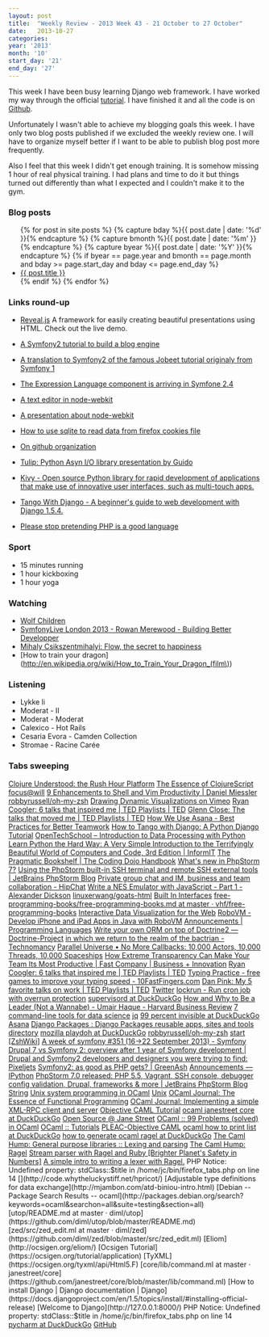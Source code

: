 ```yaml
---
layout: post
title:  "Weekly Review - 2013 Week 43 - 21 October to 27 October"
date:   2013-10-27
categories: 
year: '2013'
month: '10'
start_day: '21'
end_day: '27'
---
```


This week I have been busy learning Django web framework. I have worked my way through the official [tutorial](https://docs.djangoproject.com/en/1.5/intro/tutorial01/). I have finished it and all the code is on [Github](https://github.com/jczulian/Django_tutorial).

Unfortunately I wasn't able to achieve my blogging goals this week. I have only two blog posts published if we excluded the weekly review one. I will have to organize myself better if I want to be able to publish blog post more frequently.

Also I feel that this week I didn't get enough training. It is somehow missing 1 hour of real physical training. I had plans and time to do it but things turned out differently than what I expected and I couldn't make it to the gym.

### Blog posts 
<ul>
{% for post in site.posts %}
{% capture bday %}{{ post.date | date: '%d' }}{% endcapture %}
{% capture bmonth %}{{ post.date | date: '%m' }}{% endcapture %}
{% capture byear %}{{ post.date | date: '%Y' }}{% endcapture %}
{% if byear == page.year and bmonth == page.month and bday >= page.start_day and bday <= page.end_day %}
    <li>
      <a href="{{ post.url }}">{{ post.title }}</a>
    </li>
{% endif %}
{% endfor %}
</ul>

### Links round-up
- [Reveal.js](https://github.com/hakimel/reveal.js)
    A framework for easily creating beautiful presentations using HTML. Check out the live demo.
- [A Symfony2 tutorial to build a blog engine](http://tutorial.symblog.co.uk/docs/configuration-and-templating.html)
- [A translation to Symfony2 of the famous Jobeet tutorial originaly from Symfony 1](http://www.ens.ro/2012/03/21/jobeet-tutorial-with-symfony2/)
- [The Expression Language component is arriving in Symfone 2.4](http://www.sensiolabs.co.uk/blog/simplifying-the-life-of-developers)


- [A text editor in node-webkit](https://github.com/zcbenz/brackets)
- [A presentation about node-webkit](https://speakerdeck.com/zcbenz/node-webkit-app-runtime-based-on-chromium-and-node-dot-js)
- [How to use sqlite to read data from firefox cookies file](http://stackoverflow.com/questions/7610896/how-to-use-sqlite-to-read-data-from-the-firefox-cookies-file)
- [On github organization](http://www.fastcolabs.com/3020181/open-company/inside-githubs-super-lean-management-strategy-and-how-it-drives-innovation)
- [Tulip: Python Asyn I/O library presentation by Guido](https://www.dropbox.com/s/essjj4qmmtrhys4/SFMeetup2013.pdf)
- [Kivy - Open source Python library for rapid development of applications that make use of innovative user interfaces, such as multi-touch apps.](http://kivy.org/#home)
- [Tango With Django - A beginner's guide to web development with Django 1.5.4.](http://www.tangowithdjango.com/)
- [Please stop pretending PHP is a good language](http://edorian.github.io/2013-10-19-Please-stop-pretending-PHP-is-a-good-language/)

### Sport
- 15 minutes running
- 1 hour kickboxing
- 1 hour yoga

### Watching
- [Wolf Children](http://en.wikipedia.org/wiki/Wolf_Children)
- [SymfonyLive London 2013 - Rowan Merewood - Building Better Developper](http://www.youtube.com/watch?v=WTLqfIjJFEI)
- [Mihaly Csikszentmihalyi: Flow, the secret to happiness](http://www.ted.com/talks/mihaly_csikszentmihalyi_on_flow.html)
- [How to train your dragon](http://en.wikipedia.org/wiki/How_to_Train_Your_Dragon_(film\))

### Listening
- Lykke li
- Moderat - II
- Moderat - Moderat
- Calexico - Hot Rails
- Cesaria Evora - Camden Collection
- Stromae - Racine Carée

### Tabs sweeping

[Clojure Understood: the Rush Hour Platform](http://michaeldrogalis.tumblr.com/post/65274692089/clojure-understood-the-rush-hour-platform)
[The Essence of ClojureScript](http://swannodette.github.io/2013/10/27/the-essence-of-clojurescript/)
[focus@will](https://www.focusatwill.com/music/#player)
[9 Enhancements to Shell and Vim Productivity | Daniel Miessler](http://www.danielmiessler.com/blog/enhancements-to-shell-and-vim-productivity)
[robbyrussell/oh-my-zsh](https://github.com/robbyrussell/oh-my-zsh)
[Drawing Dynamic Visualizations on Vimeo](http://vimeo.com/66085662)
[Ryan Coogler: 6 talks that inspired me | TED Playlists | TED](http://www.ted.com/playlists/132/ryan_coogler_6_talks_that_ins.html?utm_source=newsletter_weekly_2013-10-12&utm_campaign=newsletter_weekly&utm_medium=email&utm_content=playlist_title)
[Glenn Close: The talks that moved me | TED Playlists | TED](http://www.ted.com/playlists/34/glenn_close_the_talks_that_mo.html)
[How We Use Asana - Best Practices for Better Teamwork](http://blog.asana.com/2013/10/best-practices-event/?utm_medium=email&utm_source=Asana&utm_campaign=3234057_October+Newsletter&dm_i=1L9Q,1XBEX,C25THS,6WUDX,1)
[How to Tango with Django: A Python Django Tutorial](http://www.tangowithdjango.com/?utm_source=Python+Weekly+Newsletter&utm_campaign=61dcf803fc-Python_Weekly_Issue_110_October_24_2013&utm_medium=email&utm_term=0_9e26887fc5-61dcf803fc-312686705)
[OpenTechSchool – Introduction to Data Processing with Python](http://opentechschool.github.io/python-data-intro/?utm_source=Python+Weekly+Newsletter&utm_campaign=61dcf803fc-Python_Weekly_Issue_110_October_24_2013&utm_medium=email&utm_term=0_9e26887fc5-61dcf803fc-312686705)
[Learn Python the Hard Way: A Very Simple Introduction to the Terrifyingly Beautiful World of Computers and Code, 3rd Edition | InformIT](http://www.informit.com/store/learn-python-the-hard-way-a-very-simple-introduction-9780321884916?WT.mc_id=IT_NL_Promotions_2013_10_24)
[The Pragmatic Bookshelf | The Coding Dojo Handbook](http://pragprog.com/book/ebdojo/the-coding-dojo-handbook)
[What's new in PhpStorm 7?](http://www.jetbrains.com/phpstorm/whatsnew/index.html?utm_source=phpstorm7&utm_medium=newsletter&utm_campaign=phpstorm&utm_content=ce)
[Using the PhpStorm built-in SSH terminal and remote SSH external tools | JetBrains PhpStorm Blog](http://blog.jetbrains.com/phpstorm/2013/08/using-the-phpstorm-built-in-ssh-terminal-and-remote-ssh-external-tools/)
[Private group chat and IM, business and team collaboration - HipChat](https://www.hipchat.com/)
[Write a NES Emulator with JavaScript - Part 1 - Alexander Dickson](http://blog.alexanderdickson.com/javascript-nes-emulator-part-1?utm_source=javascriptweekly&utm_medium=email)
[linuxerwang/goats-html](https://github.com/linuxerwang/goats-html)
[Built In Interfaces](http://jmoiron.net/blog/built-in-interfaces/)
[free-programming-books/free-programming-books.md at master · vhf/free-programming-books](https://github.com/vhf/free-programming-books/blob/master/free-programming-books.md#professional-development)
[Interactive Data Visualization for the Web](http://chimera.labs.oreilly.com/books/1230000000345/index.html)
[RoboVM - Develop iPhone and iPad Apps in Java with RoboVM](http://www.robovm.org/)
[Announcements | Programming Languages](https://class.coursera.org/proglang-002/class/index?utm_classid=970860&utm_nottype=class.generic&utm_notid=2907&utm_linknum=1)
[Write your own ORM on top of Doctrine2 — Doctrine-Project](http://www.doctrine-project.org/blog/your-own-orm-doctrine2.html)
[in which we return to the realm of the bactrian - Technomancy](http://technomancy.us/170)
[Parallel Universe • No More Callbacks: 10,000 Actors, 10,000 Threads, 10,000 Spaceships](http://blog.paralleluniverse.co/post/64210769930/spaceships2)
[How Extreme Transparency Can Make Your Team Its Most Productive | Fast Company | Business + Innovation](http://www.fastcompany.com/3006798/work-smart/how-extreme-transparency-can-make-your-team-its-most-productive?utm_source=Software+Lead+Weekly&utm_campaign=f6afd11db9-Issue_47_11_Oct_2013&utm_medium=email&utm_term=0_efe3d3cd5b-f6afd11db9-123684785)
[Ryan Coogler: 6 talks that inspired me | TED Playlists | TED](http://www.ted.com/playlists/132/ryan_coogler_6_talks_that_ins.html)
[Typing Practice - free games to improve your typing speed - 10FastFingers.com](http://10fastfingers.com/practice#top1000)
[Dan Pink: My 5 favorite talks on work | TED Playlists | TED](http://www.ted.com/playlists/133/dan_pink_my_5_favorite_talks.html?utm_source=newsletter_weekly_2013-09-28&utm_campaign=newsletter_weekly&utm_medium=email&utm_content=playlist_title)
[Twitter](https://twitter.com/)
[lockrun - Run cron job with overrun protection](http://www.unixwiz.net/tools/lockrun.html)
[supervisord at DuckDuckGo](https://duckduckgo.com/?q=supervisord&t=canonical)
[How and Why to Be a Leader (Not a Wannabe) - Umair Haque - Harvard Business Review](http://blogs.hbr.org/2013/07/how-and-why-to-be-a-leader-not/?utm_source=Software+Lead+Weekly&utm_campaign=826872a85e-Issue_45_27_Sep_2013&utm_medium=email&utm_term=0_efe3d3cd5b-826872a85e-123684785)
[7 command-line tools for data science](http://jeroenjanssens.com/2013/09/19/seven-command-line-tools-for-data-science.html)
[jq](http://stedolan.github.io/jq/)
[99 percent invisible at DuckDuckGo](https://duckduckgo.com/?q=99+percent+invisible&t=canonical)
[Asana](https://app.asana.com/)
[Django Packages : Django Packages reusable apps, sites and tools directory](https://www.djangopackages.com/)
[mozilla playdoh at DuckDuckGo](https://duckduckgo.com/?q=mozilla+playdoh&t=canonical)
[robbyrussell/oh-my-zsh](https://github.com/robbyrussell/oh-my-zsh)
[start [ZshWiki]](http://zshwiki.org/home/)
[A week of symfony #351 (16->22 September 2013) - Symfony](http://symfony.com/blog/a-week-of-symfony-351-16-22-september-2013)
[Drupal 7 vs Symfony 2: overview after 1 year of Symfony development | Drupal and Symfony2 developers and designers you were trying to find: Pixeljets](http://pixeljets.com/blog/drupal-7-vs-symfony-2-overview-after-1-year-symfony-development)
[Symfony2: as good as PHP gets? | GreenAsh](http://greenash.net.au/thoughts/2013/10/symfony2-as-good-as-php-gets/)
[Announcements — IPython](http://ipython.org/)
[PhpStorm 7.0 released: PHP 5.5, Vagrant, SSH console, debugger config validation, Drupal, frameworks & more | JetBrains PhpStorm Blog](http://blog.jetbrains.com/phpstorm/2013/10/phpstorm-7-0-released-php-5-5-vagrant-ssh-console-debugger-config-validation-drupal-frameworks-more/)
[String](http://caml.inria.fr/pub/docs/manual-ocaml/libref/String.html)
[Unix system programming in OCaml](http://ocamlunix.forge.ocamlcore.org/)
[Unix](http://caml.inria.fr/pub/docs/manual-ocaml/libref/Unix.html#TYPEopen_flag)
[OCaml Journal: The Essence of Functional Programming](file:///home/jc/work/project/ocaml/ocaml-journal/www.ffconsultancy.com/products/ocaml_journal/subscribers/essence.html)
[OCaml Journal: Implementing a simple XML-RPC client and server](file:///home/jc/work/project/ocaml/ocaml-journal/www.ffconsultancy.com/products/ocaml_journal/subscribers/xmlrpc.html)
[Objective CAML Tutorial](http://mirror.ocamlcore.org/ocaml-tutorial.org/)
[ocaml janestreet core at DuckDuckGo](https://duckduckgo.com/?q=ocaml+janestreet+core&t=canonical)
[Open Source @ Jane Street](http://janestreet.github.io/)
[OCaml :: 99 Problems (solved) in OCaml](http://ocaml.org/tutorials/99problems.html)
[OCaml :: Tutorials](http://ocaml.org/tutorials/)
[PLEAC-Objective CAML](http://pleac.sourceforge.net/pleac_ocaml/)
[ocaml how to print list at DuckDuckGo](https://duckduckgo.com/?q=ocaml+how+to+print+list&t=canonical)
[how to generate ocaml ragel at DuckDuckGo](https://duckduckgo.com/?q=how+to+generate+ocaml+ragel&t=canonical)
[The Caml Hump: General purpose libraries :: Lexing and parsing](http://caml.inria.fr/cgi-bin/hump.en.cgi?sort=0&browse=96)
[The Caml Hump: Ragel](http://caml.inria.fr/cgi-bin/hump.en.cgi?contrib=771)
[Stream parser with Ragel and Ruby [Brighter Planet's Safety in Numbers]](http://numbers.brighterplanet.com/2011/06/14/stream_parser_with_ragel_and_ruby/)
[A simple intro to writing a lexer with Ragel.](http://thingsaaronmade.com/blog/a-simple-intro-to-writing-a-lexer-with-ragel.html)
PHP Notice:  Undefined property: stdClass::$title in /home/jc/bin/firefox_tabs.php on line 14
[](http://code.whytheluckystiff.net/hpricot/)
[Adjustable type definitions for data exchange](http://mjambon.com/atd-biniou-intro.html)
[Debian -- Package Search Results -- ocaml](http://packages.debian.org/search?keywords=ocaml&searchon=all&suite=testing&section=all)
[utop/README.md at master · diml/utop](https://github.com/diml/utop/blob/master/README.md)
[zed/src/zed_edit.ml at master · diml/zed](https://github.com/diml/zed/blob/master/src/zed_edit.ml)
[Eliom](http://ocsigen.org/eliom/)
[Ocsigen Tutorial](https://ocsigen.org/tutorial/application)
[TyXML](https://ocsigen.org/tyxml/api/Html5.F)
[core/lib/command.ml at master · janestreet/core](https://github.com/janestreet/core/blob/master/lib/command.ml)
[How to install Django | Django documentation | Django](https://docs.djangoproject.com/en/1.5/topics/install/#installing-official-release)
[Welcome to Django](http://127.0.0.1:8000/)
PHP Notice:  Undefined property: stdClass::$title in /home/jc/bin/firefox_tabs.php on line 14
[](http://127.0.0.1:8000/polls/)
[pycharm at DuckDuckGo](https://duckduckgo.com/?q=pycharm&t=canonical)
[GitHub](https://github.com/)
